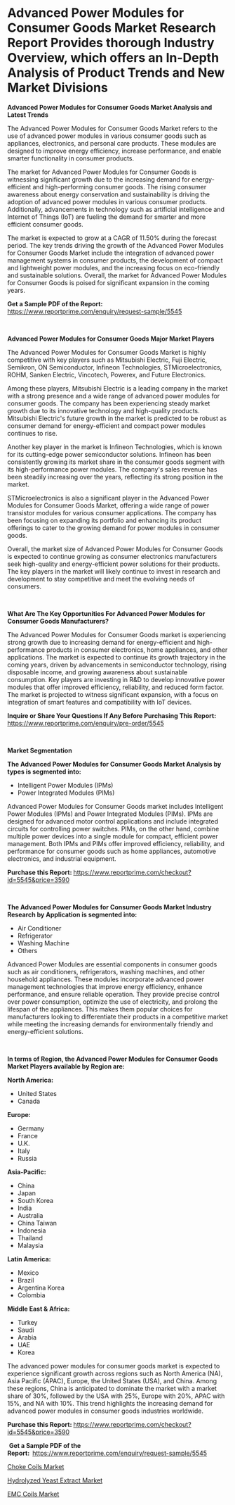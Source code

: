 <p><h1>Advanced Power Modules for Consumer Goods Market Research Report Provides thorough Industry Overview, which offers an In-Depth Analysis of Product Trends and New Market Divisions</h1></p><p><strong>Advanced Power Modules for Consumer Goods Market Analysis and Latest Trends</strong></p>
<p><p>The Advanced Power Modules for Consumer Goods Market refers to the use of advanced power modules in various consumer goods such as appliances, electronics, and personal care products. These modules are designed to improve energy efficiency, increase performance, and enable smarter functionality in consumer products.</p><p>The market for Advanced Power Modules for Consumer Goods is witnessing significant growth due to the increasing demand for energy-efficient and high-performing consumer goods. The rising consumer awareness about energy conservation and sustainability is driving the adoption of advanced power modules in various consumer products. Additionally, advancements in technology such as artificial intelligence and Internet of Things (IoT) are fueling the demand for smarter and more efficient consumer goods.</p><p>The market is expected to grow at a CAGR of 11.50% during the forecast period. The key trends driving the growth of the Advanced Power Modules for Consumer Goods Market include the integration of advanced power management systems in consumer products, the development of compact and lightweight power modules, and the increasing focus on eco-friendly and sustainable solutions. Overall, the market for Advanced Power Modules for Consumer Goods is poised for significant expansion in the coming years.</p></p>
<p><strong>Get a Sample PDF of the Report:&nbsp;</strong> <a href="https://www.reportprime.com/enquiry/request-sample/5545">https://www.reportprime.com/enquiry/request-sample/5545</a></p>
<p>&nbsp;</p>
<p><strong>Advanced Power Modules for Consumer Goods Major Market Players</strong></p>
<p><p>The Advanced Power Modules for Consumer Goods Market is highly competitive with key players such as Mitsubishi Electric, Fuji Electric, Semikron, ON Semiconductor, Infineon Technologies, STMicroelectronics, ROHM, Sanken Electric, Vincotech, Powerex, and Future Electronics.</p><p>Among these players, Mitsubishi Electric is a leading company in the market with a strong presence and a wide range of advanced power modules for consumer goods. The company has been experiencing steady market growth due to its innovative technology and high-quality products. Mitsubishi Electric's future growth in the market is predicted to be robust as consumer demand for energy-efficient and compact power modules continues to rise.</p><p>Another key player in the market is Infineon Technologies, which is known for its cutting-edge power semiconductor solutions. Infineon has been consistently growing its market share in the consumer goods segment with its high-performance power modules. The company's sales revenue has been steadily increasing over the years, reflecting its strong position in the market.</p><p>STMicroelectronics is also a significant player in the Advanced Power Modules for Consumer Goods Market, offering a wide range of power transistor modules for various consumer applications. The company has been focusing on expanding its portfolio and enhancing its product offerings to cater to the growing demand for power modules in consumer goods.</p><p>Overall, the market size of Advanced Power Modules for Consumer Goods is expected to continue growing as consumer electronics manufacturers seek high-quality and energy-efficient power solutions for their products. The key players in the market will likely continue to invest in research and development to stay competitive and meet the evolving needs of consumers.</p></p>
<p>&nbsp;</p>
<p><strong>What Are The Key Opportunities For Advanced Power Modules for Consumer Goods Manufacturers?</strong></p>
<p><p>The Advanced Power Modules for Consumer Goods market is experiencing strong growth due to increasing demand for energy-efficient and high-performance products in consumer electronics, home appliances, and other applications. The market is expected to continue its growth trajectory in the coming years, driven by advancements in semiconductor technology, rising disposable income, and growing awareness about sustainable consumption. Key players are investing in R&D to develop innovative power modules that offer improved efficiency, reliability, and reduced form factor. The market is projected to witness significant expansion, with a focus on integration of smart features and compatibility with IoT devices.</p></p>
<p><strong>Inquire or Share Your Questions If Any Before Purchasing This Report:</strong> <a href="https://www.reportprime.com/enquiry/pre-order/5545">https://www.reportprime.com/enquiry/pre-order/5545</a></p>
<p>&nbsp;</p>
<p><strong>Market Segmentation</strong></p>
<p><strong>The Advanced Power Modules for Consumer Goods Market Analysis by types is segmented into:</strong></p>
<p><ul><li>Intelligent Power Modules (IPMs)</li><li>Power Integrated Modules (PIMs)</li></ul></p>
<p><p>Advanced Power Modules for Consumer Goods market includes Intelligent Power Modules (IPMs) and Power Integrated Modules (PIMs). IPMs are designed for advanced motor control applications and include integrated circuits for controlling power switches. PIMs, on the other hand, combine multiple power devices into a single module for compact, efficient power management. Both IPMs and PIMs offer improved efficiency, reliability, and performance for consumer goods such as home appliances, automotive electronics, and industrial equipment.</p></p>
<p><strong>Purchase this Report:&nbsp;</strong><a href="https://www.reportprime.com/checkout?id=5545&price=3590">https://www.reportprime.com/checkout?id=5545&price=3590</a></p>
<p>&nbsp;</p>
<p><strong>The Advanced Power Modules for Consumer Goods Market Industry Research by Application is segmented into:</strong></p>
<p><ul><li>Air Conditioner</li><li>Refrigerator</li><li>Washing Machine</li><li>Others</li></ul></p>
<p><p>Advanced Power Modules are essential components in consumer goods such as air conditioners, refrigerators, washing machines, and other household appliances. These modules incorporate advanced power management technologies that improve energy efficiency, enhance performance, and ensure reliable operation. They provide precise control over power consumption, optimize the use of electricity, and prolong the lifespan of the appliances. This makes them popular choices for manufacturers looking to differentiate their products in a competitive market while meeting the increasing demands for environmentally friendly and energy-efficient solutions.</p></p>
<p>&nbsp;</p>
<p><strong>In terms of Region, the Advanced Power Modules for Consumer Goods Market Players available by Region are:</strong></p>
<p>
    <p> <strong> North America: </strong>
        <ul>
            <li>United States</li>
            <li>Canada</li>
        </ul>
        </p> 
    <p> <strong> Europe: </strong>
        <ul>
            <li>Germany</li>
            <li>France</li>
            <li>U.K.</li>
            <li>Italy</li>
            <li>Russia</li>
        </ul>
        </p> 
    <p> <strong> Asia-Pacific: </strong>
        <ul>
            <li>China</li>
            <li>Japan</li>
            <li>South Korea</li>
            <li>India</li>
            <li>Australia</li>
            <li>China Taiwan</li>
            <li>Indonesia</li>
            <li>Thailand</li>
            <li>Malaysia</li>
        </ul>
        </p> 
    <p> <strong> Latin America: </strong>
        <ul>
            <li>Mexico</li>
            <li>Brazil</li>
            <li>Argentina Korea</li>
            <li>Colombia</li>
        </ul>
        </p> 
    <p> <strong> Middle East & Africa: </strong>
        <ul>
            <li>Turkey</li>
            <li>Saudi</li>
            <li>Arabia</li>
            <li>UAE</li>
            <li>Korea</li>
        </ul>
    </p>
    </p>
<p><p>The advanced power modules for consumer goods market is expected to experience significant growth across regions such as North America (NA), Asia Pacific (APAC), Europe, the United States (USA), and China. Among these regions, China is anticipated to dominate the market with a market share of 30%, followed by the USA with 25%, Europe with 20%, APAC with 15%, and NA with 10%. This trend highlights the increasing demand for advanced power modules in consumer goods industries worldwide.</p></p>
<p><strong>Purchase this Report: </strong><a href="https://www.reportprime.com/checkout?id=5545&price=3590">https://www.reportprime.com/checkout?id=5545&price=3590</a></p>
<p>&nbsp;<strong>Get a Sample PDF of the Report:&nbsp;&nbsp;</strong><a href="https://www.reportprime.com/enquiry/request-sample/5545">https://www.reportprime.com/enquiry/request-sample/5545</a></p>
<p><strong></strong></p>
<p><p><a href="https://github.com/edytherolanlouisejk1miz0wig/Market-Research-Report-List-1/blob/main/choke-coils-market.md">Choke Coils Market</a></p><p><a href="https://military-diascia-e68.notion.site/Decoding-the-Hydrolyzed-Yeast-Extract-Market-A-Deep-Dive-into-the-Latest-Market-Trends-Market-Segm-04c33b3db7294d809795b8466a74de33">Hydrolyzed Yeast Extract Market</a></p><p><a href="https://github.com/peachesmcdowel1/Market-Research-Report-List-2/blob/main/emc-coils-market.md">EMC Coils Market</a></p></p>